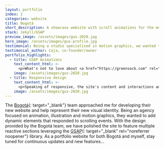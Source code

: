 ```yaml
---
layout: portfolio
index: 2
categories: website
title: Bogotá
short_description: A showcase website with scroll animations for the media agency 
stack: Jekyll/GSAP
preview_image: /assets/images/gus-2020.jpg
hero_image: /assets/images/gus-profile.jpg
testimonial: Being a studio specialised in motion graphics, we wanted to add some dynamism to our site. Gus helped us <strong>implement the scroll animations just as requested</strong> and more importantly, on schedule! We'll be upgrading our site with more features soon, and Gus will be <strong>the</strong> man to handle that!
testimonial_author: Caja, co-founder/owner
portfolio_highlights:
  - title: GSAP Animations
    text_content_html: >-
      <p>What's not to love about <a href="https://greensock.com" rel="noreferrer">Green Sock</a> and their JavaScript animation library? We can accomplish so much with it: scrub animations that react to scroll events, all responsive to multiple screen sizes.</p>
    image: /assets/images/gus-2020.jpg  
  - title: Responsive design
    text_content_html: >-
      <p>Speaking of responsive, the site's content and interactions adapt to multiple screen sizes, from extra small devices to large monitors. Oh, and did I mention it is cross-browser compatible?</p>
    image: /assets/images/gus-2020.jpg  
---
```


The [Bogot&aacute;](https://somosbogota.tv){: target="_blank"} team approached me for developing their new website and help represent their new visual identity. Being an agency focused on animation, illustration and motion graphics, they wanted to add dynamic elements that responded to scrolling events. With the design provided by the Bogot&aacute; team, we have polished the site to feature multiple reactive sections leveraging the [GSAP](https://greensock.com){: target="_blank" rel="noreferrer noopener"} library. As a portfolio website for both Bogot&aacute; and myself, stay tuned for continuous updates and new features...